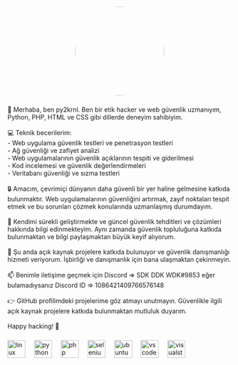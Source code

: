 <div align="center">
    <img style="border-radius:50%;" height="200" src="https://media.discordapp.net/attachments/1111283816414314627/1111283869291921548/51051333.jpg"  />
  </div>
  
  ###
  
  <p align="left">👋 Merhaba, ben py2krnl. Ben bir etik hacker ve web güvenlik uzmanıyım, Python, PHP, HTML ve CSS gibi dillerde deneyim sahibiyim.<br><br>💻 Teknik becerilerim:<br>- Web uygulama güvenlik testleri ve penetrasyon testleri<br>- Ağ güvenliği ve zafiyet analizi<br>- Web uygulamalarının güvenlik açıklarının tespiti ve giderilmesi<br>- Kod incelemesi ve güvenlik değerlendirmeleri<br>- Veritabanı güvenliği ve sızma testleri<br><br>🔒 Amacım, çevrimiçi dünyanın daha güvenli bir yer haline gelmesine katkıda bulunmaktır. Web uygulamalarının güvenliğini artırmak, zayıf noktaları tespit etmek ve bu sorunları çözmek konularında uzmanlaşmış durumdayım.<br><br>🌱 Kendimi sürekli geliştirmekte ve güncel güvenlik tehditleri ve çözümleri hakkında bilgi edinmekteyim. Aynı zamanda güvenlik topluluğuna katkıda bulunmaktan ve bilgi paylaşmaktan büyük keyif alıyorum.<br><br>💼 Şu anda açık kaynak projelere katkıda bulunuyor ve güvenlik danışmanlığı hizmeti veriyorum. İşbirliği ve danışmanlık için bana ulaşmaktan çekinmeyin.<br><br>📫 Benimle iletişime geçmek için Discord => SDK DDK WDK#9853 eğer bulamadıysanız Discord ID => 1086421409766576148<br><br>👉 GitHub profilimdeki projelerime göz atmayı unutmayın. Güvenlikle ilgili açık kaynak projelere katkıda bulunmaktan mutluluk duyarım.<br><br>Happy hacking! 🚀</p>
  
  ###
 
  
  ###
  
  <div align="left">
    <img src="https://cdn.jsdelivr.net/gh/devicons/devicon/icons/linux/linux-original.svg" height="40" alt="linux logo"  />
    <img width="12" />
    <img src="https://cdn.jsdelivr.net/gh/devicons/devicon/icons/python/python-original.svg" height="40" alt="python logo"  />
    <img width="12" />
    <img src="https://cdn.jsdelivr.net/gh/devicons/devicon/icons/php/php-original.svg" height="40" alt="php logo"  />
    <img width="12" />
    <img src="https://cdn.jsdelivr.net/gh/devicons/devicon/icons/selenium/selenium-original.svg" height="40" alt="selenium logo"  />
    <img width="12" />
    <img src="https://cdn.jsdelivr.net/gh/devicons/devicon/icons/ubuntu/ubuntu-plain.svg" height="40" alt="ubuntu logo"  />
    <img width="12" />
    <img src="https://cdn.jsdelivr.net/gh/devicons/devicon/icons/vscode/vscode-original.svg" height="40" alt="vscode logo"  />
    <img width="12" />
    <img src="https://cdn.jsdelivr.net/gh/devicons/devicon/icons/visualstudio/visualstudio-plain.svg" height="40" alt="visualstudio logo"  />
  </div>
  
  ###
